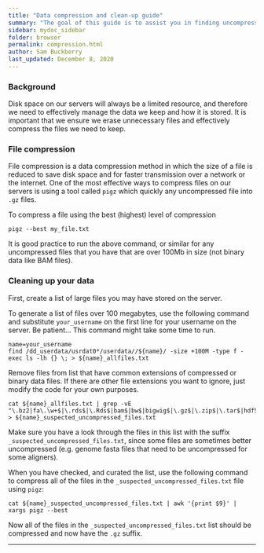 ```yaml
---
title: "Data compression and clean-up guide"
summary: "The goal of this guide is to assist you in finding uncompressed files in your folders and effectively compressing your data."
sidebar: mydoc_sidebar
folder: browser
permalink: compression.html
author: Sam Buckberry
last_updated: December 8, 2020
---
```


### Background
Disk space on our servers will always be a limited resource, and therefore we need to effectively manage the data we keep and how it is stored. It is important that we ensure we erase unnecessary files and effectively compress the files we need to keep.

### File compression
File compression is a data compression method in which the size of a file is reduced to save disk space and for faster transmission over a network or the internet. One of the most effective ways to compress files on our servers is using a tool called `pigz` which quickly any uncompressed file into `.gz` files.

To compress a file using the best (highest) level of compression  
```
pigz --best my_file.txt
```
It is good practice to run the above command, or similar for any uncompressed files that you have that are over 100Mb in size (not binary data like BAM files).

### Cleaning up your data

First, create a list of large files you may have stored on the server.

To generate a list of files over 100 megabytes, use the following command  and substitute `your_username` on the first line for your username on the server. Be patient... This command might take some time to run.
```
name=your_username
find /dd_userdata/usrdat0*/userdata//${name}/ -size +100M -type f -exec ls -lh {} \; > ${name}_allfiles.txt
```

Remove files from list that have common extensions of compressed or binary data files. If there are other file extensions you want to ignore, just modify the code for your own purposes.
```
cat ${name}_allfiles.txt | grep -vE "\.bz2|fa\.\w+$|\.rds$|\.Rds$|bam$|bw$|bigwig$|\.gz$|\.zip$|\.tar$|hdf5$|bt2$|bigWig$|index|\.Robj$|ebwt$|.Rdata$" > ${name}_suspected_uncompressed_files.txt
```

Make sure you have a look through the files in this list with the suffix `_suspected_uncompressed_files.txt`, since some files are sometimes better uncompressed (e.g. genome fasta files that need to be uncompressed for some aligners).

When you have checked, and curated the list, use the following command to compress all of the files in the `_suspected_uncompressed_files.txt` file using `pigz`:

```
cat ${name}_suspected_uncompressed_files.txt | awk '{print $9}' | xargs pigz --best
```

Now all of the files in the `_suspected_uncompressed_files.txt` list should be compressed and now have the `.gz` suffix.

---
